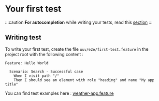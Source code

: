 # Your first test

:::caution
**For autocompletion** while writing your tests, read this [section](/docs/getting-started/configuration#autocompletion)
:::

## Writing test
To write your first test, create the file `uuv/e2e/first-test.feature` in the project root with the following content :
```gherkin title='uuv/e2e/first-test.feature'
Feature: Hello World

  Scenario: Search - Successful case
    When I visit path "/"
    Then I should see an element with role "heading" and name "My app title"
```
You can find test examples here : [weather-app.feature](https://github.com/Orange-OpenSource/uuv/blob/main/example/weather-app.feature)

